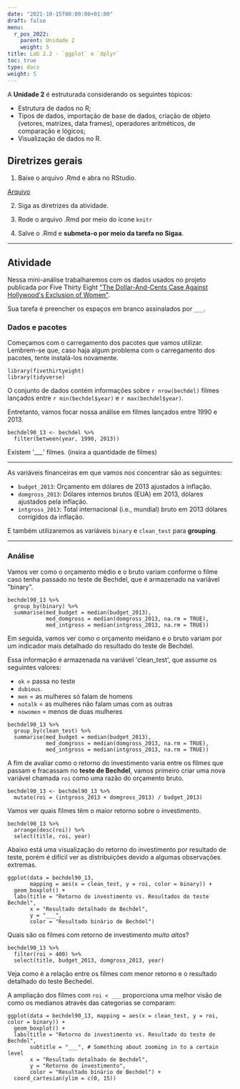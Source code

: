 ```yaml
---
date: "2021-10-15T00:00:00+01:00"
draft: false
menu:
  r_pos_2022:
    parent: Unidade 2
    weight: 5
title: Lab 2.2 - `ggplot` e `dplyr`
toc: true
type: docs
weight: 5
---
```


A **Unidade 2** é estruturada considerando os seguintes tópicos:
- Estrutura de dados no R; 
- Tipos de dados, importação de base de dados, criação de objeto (vetores, matrizes, data frames), operadores aritméticos, de comparação e lógicos;
- Visualização de dados no R.

## **Diretrizes gerais**

1. Baixe o arquivo .Rmd e abra no RStudio. 

[Arquivo](https://cefetmgbr-my.sharepoint.com/:u:/g/personal/renataoliveira_cefetmg_br/EdOhUzJEDXhFsbtqeXPtQk4BG0o3aTwZCnp8ZdotdiNaxg?e=gHdRz4)

2. Siga as diretrizes da atividade. 

3. Rode o arquivo .Rmd por meio do ícone `knitr` 

4. Salve o .Rmd e **submeta-o por meio da tarefa no Sigaa**. 

<hr></hr>

## **Atividade**

Nessa mini-análise trabalharemos com os dados usados no projeto publicada por Five Thirty Eight ["The Dollar-And-Cents Case Against Hollywood's Exclusion of Women"](https://fivethirtyeight.com/features/the-dollar-and-cents-case-against-hollywoods-exclusion-of-women/).

Sua tarefa é preencher os espaços em branco assinalados por `___`.

### Dados e pacotes

Começamos com o carregamento dos pacotes que vamos utilizar. Lembrem-se que, caso haja algum problema com o carregamento dos pacotes, tente instalá-los novamente. 

```{r load-packages, message=FALSE}
library(fivethirtyeight)
library(tidyverse)
```

O conjunto de dados contém informações sobre `r nrow(bechdel)` filmes lançados entre `r min(bechdel$year)` e `r max(bechdel$year)`.

Entretanto, vamos focar nossa análise em filmes lançados entre 1990 e 2013.

```{r}
bechdel90_13 <- bechdel %>% 
  filter(between(year, 1990, 2013))
```

Existem '___' filmes. (insira a quantidade de filmes)

---

As variáveis financeiras em que vamos nos concentrar são as seguintes:

- `budget_2013`: Orçamento em dólares de 2013 ajustados à inflação.
- `domgross_2013`: Dólares internos brutos (EUA) em 2013, dólares ajustados pela inflação.
- `intgross_2013`: Total internacional (i.e., mundial) bruto em 2013 dólares corrigidos da inflação.

E também utilizaremos as variáveis `binary` e `clean_test` para **grouping**.

---

### Análise

Vamos ver como o orçamento médio e o bruto variam conforme o filme caso tenha passado no teste de Bechdel, que é armazenado na variável "binary".

```{r message = FALSE}
bechdel90_13 %>%
  group_by(binary) %>%
  summarise(med_budget = median(budget_2013),
            med_domgross = median(domgross_2013, na.rm = TRUE),
            med_intgross = median(intgross_2013, na.rm = TRUE))
```

Em seguida, vamos ver como o orçamento meidano e o bruto variam por um indicador mais detalhado do resultado do teste de Bechdel.

Essa informação é armazenada na variável 'clean_test', que assume os seguintes valores:

- `ok` = passa no teste
- `dubious`.
- `men` = as mulheres só falam de homens
- `notalk` = as mulheres não falam umas com as outras
- `nowomen` = menos de duas mulheres

```{r message = FALSE}
bechdel90_13 %>%
  group_by(clean_test) %>%
  summarise(med_budget = median(budget_2013),
            med_domgross = median(domgross_2013, na.rm = TRUE),
            med_intgross = median(intgross_2013, na.rm = TRUE))
```

A fim de avaliar como o retorno do investimento varia entre os filmes que passam e fracassam no **teste de Bechdel**, vamos primeiro criar uma nova variável chamada `roi` como uma razão do orçamento bruto.

```{r}
bechdel90_13 <- bechdel90_13 %>%
  mutate(roi = (intgross_2013 + domgross_2013) / budget_2013)
```

Vamos ver quais filmes têm o maior retorno sobre o investimento.

```{r}
bechdel90_13 %>%
  arrange(desc(roi)) %>% 
  select(title, roi, year)
```

Abaixo está uma visualização do retorno do investimento por resultado de teste, porém é difícil ver as distribuições devido a algumas observações extremas.

```{r warning = FALSE}
ggplot(data = bechdel90_13, 
       mapping = aes(x = clean_test, y = roi, color = binary)) +
  geom_boxplot() +
  labs(title = "Retorno do investimento vs. Resultados do teste Bechdel",
       x = "Resultado detalhado de Bechdel",
       y = "___",
       color = "Resultado binário de Bechdel")
```

Quais são os filmes com retorno de investimento *muito altos*?

```{r}
bechdel90_13 %>%
  filter(roi > 400) %>%
  select(title, budget_2013, domgross_2013, year)
```

Veja como é a relação entre os filmes com menor retorno e o resultado detalhado do teste Bechedel. 

A ampliação dos filmes com `roi < ___` proporciona uma melhor visão de como os medianos através das categorias se comparam:

```{r warning = FALSE}
ggplot(data = bechdel90_13, mapping = aes(x = clean_test, y = roi, color = binary)) +
  geom_boxplot() +
  labs(title = "Retorno do investimento vs. Resultado do teste de Bechdel",
       subtitle = "___", # Something about zooming in to a certain level
       x = "Resultado detalhado de Bechdel",
       y = "Retorno do investimento",
       color = "Resultado binário de Bechdel") +
  coord_cartesian(ylim = c(0, 15))
```
